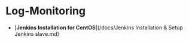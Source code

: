 # Log-Monitoring
- [**Jenkins Installation for CentOS**](/docs/Jenkins Installation & Setup Jenkins slave.md)
